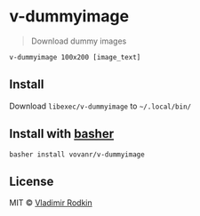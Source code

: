 # v-dummyimage

> Download dummy images

```
v-dummyimage 100x200 [image_text]
```

## Install
Download `libexec/v-dummyimage` to `~/.local/bin/`

## Install with [basher](https://github.com/basherpm/basher)
```
basher install vovanr/v-dummyimage
```

## License
MIT © [Vladimir Rodkin](https://github.com/VovanR)
